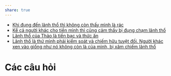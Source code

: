 ```yaml
---
share: true
---
```

- [Khi đụng đến lãnh thổ thì không còn thấy mình là rác](../../Quan%20%C4%91i%E1%BB%83m,%20th%C3%A1i%20%C4%91%E1%BB%99,%20nguy%C3%AAn%20t%E1%BA%AFc%20s%E1%BB%91ng,%20%C4%91i%E1%BB%81u%20m%C3%ACnh%20th%E1%BA%A5y%20ho%E1%BA%B7c%20c%E1%BA%A3m%20nh%E1%BA%ADn/Khi%20%C4%91%E1%BB%A5ng%20%C4%91%E1%BA%BFn%20l%C3%A3nh%20th%E1%BB%95%20th%C3%AC%20kh%C3%B4ng%20c%C3%B2n%20th%E1%BA%A5y%20m%C3%ACnh%20l%C3%A0%20r%C3%A1c.md)
- [Kể cả người khác cho tiền mình thì cũng cảm thấy bị đụng chạm lãnh thổ](../../Quan%20%C4%91i%E1%BB%83m,%20th%C3%A1i%20%C4%91%E1%BB%99,%20nguy%C3%AAn%20t%E1%BA%AFc%20s%E1%BB%91ng,%20%C4%91i%E1%BB%81u%20m%C3%ACnh%20th%E1%BA%A5y%20ho%E1%BA%B7c%20c%E1%BA%A3m%20nh%E1%BA%ADn/K%E1%BB%83%20c%E1%BA%A3%20ng%C6%B0%E1%BB%9Di%20kh%C3%A1c%20cho%20ti%E1%BB%81n%20m%C3%ACnh%20th%C3%AC%20c%C5%A9ng%20c%E1%BA%A3m%20th%E1%BA%A5y%20b%E1%BB%8B%20%C4%91%E1%BB%A5ng%20ch%E1%BA%A1m%20l%C3%A3nh%20th%E1%BB%95.md)
- [Lãnh thổ của Thảo là tiền bạc và thức ăn](../../Quan%20%C4%91i%E1%BB%83m,%20th%C3%A1i%20%C4%91%E1%BB%99,%20nguy%C3%AAn%20t%E1%BA%AFc%20s%E1%BB%91ng,%20%C4%91i%E1%BB%81u%20m%C3%ACnh%20th%E1%BA%A5y%20ho%E1%BA%B7c%20c%E1%BA%A3m%20nh%E1%BA%ADn/L%C3%A3nh%20th%E1%BB%95%20c%E1%BB%A7a%20Th%E1%BA%A3o%20l%C3%A0%20ti%E1%BB%81n%20b%E1%BA%A1c%20v%C3%A0%20th%E1%BB%A9c%20%C4%83n.md)
- [Lãnh thổ là thứ mình phải kiểm soát và chiếm hữu tuyệt đối. Người khác xen vào giống như nó không còn là của mình, bị xâm chiếm lãnh thổ](../../Quan%20%C4%91i%E1%BB%83m,%20th%C3%A1i%20%C4%91%E1%BB%99,%20nguy%C3%AAn%20t%E1%BA%AFc%20s%E1%BB%91ng,%20%C4%91i%E1%BB%81u%20m%C3%ACnh%20th%E1%BA%A5y%20ho%E1%BA%B7c%20c%E1%BA%A3m%20nh%E1%BA%ADn/L%C3%A3nh%20th%E1%BB%95%20l%C3%A0%20th%E1%BB%A9%20m%C3%ACnh%20ph%E1%BA%A3i%20ki%E1%BB%83m%20so%C3%A1t%20v%C3%A0%20chi%E1%BA%BFm%20h%E1%BB%AFu%20tuy%E1%BB%87t%20%C4%91%E1%BB%91i.%20Ng%C6%B0%E1%BB%9Di%20kh%C3%A1c%20xen%20v%C3%A0o%20gi%E1%BB%91ng%20nh%C6%B0%20n%C3%B3%20kh%C3%B4ng%20c%C3%B2n%20l%C3%A0%20c%E1%BB%A7a%20m%C3%ACnh,%20b%E1%BB%8B%20x%C3%A2m%20chi%E1%BA%BFm%20l%C3%A3nh%20th%E1%BB%95.md)

# Các câu hỏi

